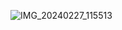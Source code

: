 ![IMG_20240227_115513](https://github.com/mindfullies/mindfullies/assets/160588581/b40e9b69-8e61-46d0-927b-a9e8e99a9b48)
